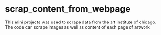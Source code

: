 # scrap_content_from_webpage
This mini projects was used to scrape data from the art institute of chicago. The code can scrape images as well as content of each page of artwork
